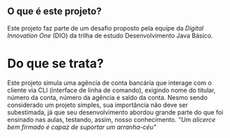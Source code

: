 ## O que é este projeto?
Este projeto faz parte de um desafio proposto pela equipe da _Digital Innovation One_ (DIO) da trilha de estudo Desenvolvimento Java Básico.
# Do que se trata?
Este projeto simula uma agência de conta bancária que interage com o cliente via CLI (interface de linha de comando), exigindo nome do titular, número da conta, número da agência e saldo da conta. Nesmo sendo considerado um projeto simples, sua importância não deve ser subestimada, já que seu desenvolvimento abordou grande parte do que foi ensinado nas aulas, testando, assim, nosso conhecimento. _"Um alicerce bem firmado é capaz de suportar um arranha-céu"_ 
